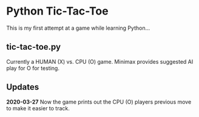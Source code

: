 # Python Tic-Tac-Toe

This is my first attempt at a game while learning Python...

## tic-tac-toe.py
Currently a HUMAN (X) vs. CPU (O) game. Minimax provides suggested AI play for O for testing.

## Updates

**2020-03-27**
Now the game prints out the CPU (O) players previous move to make it easier to track.
